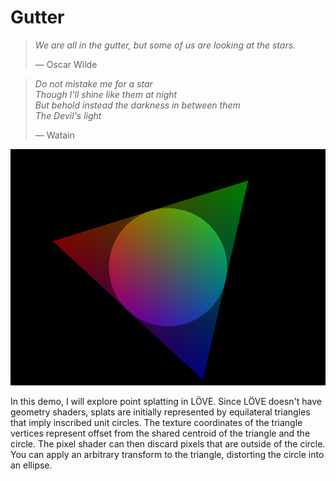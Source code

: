 # Gutter

> *We are all in the gutter, but some of us are looking at the stars.*
>
> &mdash; Oscar Wilde

> *Do not mistake me for a star*  
> *Though I'll shine like them at night*  
> *But behold instead the darkness in between them*  
> *The Devil's light*
>
> &mdash; Watain

![Spinning triangle splat of death](screenshot-2020-07-02-15-07-32.png)

In this demo, I will explore point splatting in LÖVE. Since LÖVE doesn't have geometry shaders, splats are initially represented by equilateral triangles that imply inscribed unit circles. The texture coordinates of the triangle vertices represent offset from the shared centroid of the triangle and the circle. The pixel shader can then discard pixels that are outside of the circle. You can apply an arbitrary transform to the triangle, distorting the circle into an ellipse.
